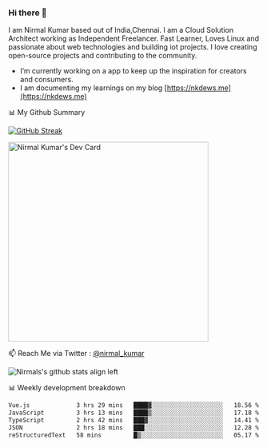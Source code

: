 ### Hi there 👋

 I am Nirmal Kumar based out of India,Chennai. I am a Cloud Solution Architect working as Independent Freelancer. Fast Learner, Loves Linux and passionate about web technologies and building iot projects. I love creating open-source projects and contributing to the community.

- I’m currently working on a app to keep up the inspiration for creators and consumers.
- I am documenting my learnings on my blog [https://nkdews.me](https://nkdews.me)


📊 My Github Summary

[![GitHub Streak](https://github-readme-streak-stats.herokuapp.com?user=nk-gears&theme=dark&hide_border=true&date_format=M%20j%5B%2C%20Y%5D)](https://git.io/streak-stats)

<a href="https://app.daily.dev/nirmal_kumar"><img src="https://api.daily.dev/devcards/a16cfcf02d384b16b41de71ce4d1d811.png?r=8ve" width="400" alt="Nirmal Kumar's Dev Card"/></a>

📫 Reach Me via  Twitter : [@nirmal_kumar](https://twitter.com/nirmal_kumar)

![Nirmals's github stats align left](https://github-readme-stats.vercel.app/api?username=nk-gears&show_icons=true)


📊 Weekly development breakdown

<!--START_SECTION:waka-->

```txt
Vue.js             3 hrs 29 mins   ████▓░░░░░░░░░░░░░░░░░░░░   18.56 %
JavaScript         3 hrs 13 mins   ████▒░░░░░░░░░░░░░░░░░░░░   17.18 %
TypeScript         2 hrs 42 mins   ███▓░░░░░░░░░░░░░░░░░░░░░   14.41 %
JSON               2 hrs 18 mins   ███░░░░░░░░░░░░░░░░░░░░░░   12.28 %
reStructuredText   58 mins         █▒░░░░░░░░░░░░░░░░░░░░░░░   05.17 %
```

<!--END_SECTION:waka-->


